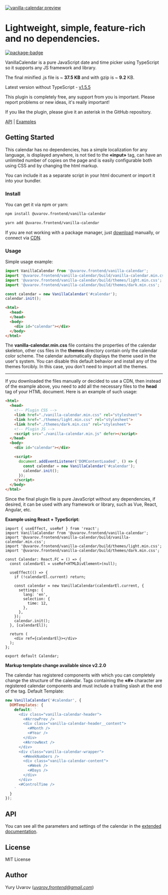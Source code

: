 [![vanilla-calendar preview](https://vanilla-calendar.frontend.uvarov.tech/vanilla-calendar.jpg)](https://vanilla-calendar.frontend.uvarov.tech/)
# Lightweight, simple, feature-rich and no dependencies.

[![package-badge]][package]

VanillaCalendar is a pure JavaScript date and time picker using TypeScript so it supports any JS framework and library.

The final minified .js file is ~ **37.5 KB** and with gzip is ~ **9.2** KB.

Latest version without TypeScript - [v1.5.5](https://www.npmjs.com/package/@uvarov.frontend/vanilla-calendar/v/1.5.5)

This plugin is completely free, any support from you is important. Please report problems or new ideas, it's really important!

If you like the plugin, please give it an asterisk in the GitHub repository.

[API](https://vanilla-calendar.frontend.uvarov.tech/api/) | [Examples](https://vanilla-calendar.frontend.uvarov.tech/examples/)

## Getting Started

This calendar has no dependencies, has a simple localization for any language, is displayed anywhere, is not tied to the **«input»** tag, can have an unlimited number of copies on the page and is easily configurable both using CSS and by changing the html markup.

You can include it as a separate script in your html document or import it into your bundler.

### Install

You can get it via npm or yarn:

```sh
npm install @uvarov.frontend/vanilla-calendar
```

```sh
yarn add @uvarov.frontend/vanilla-calendar
```

If you are not working with a package manager, just [download](https://vanilla-calendar.frontend.uvarov.tech/vanilla-calendar.zip) manually, or connect via [CDN](https://cdn.jsdelivr.net/npm/@uvarov.frontend/vanilla-calendar/build/).

### Usage

Simple usage example:

```js
import VanillaCalendar from '@uvarov.frontend/vanilla-calendar';
import '@uvarov.frontend/vanilla-calendar/build/vanilla-calendar.min.css';
import '@uvarov.frontend/vanilla-calendar/build/themes/light.min.css';
import '@uvarov.frontend/vanilla-calendar/build/themes/dark.min.css';

const calendar = new VanillaCalendar('#calendar');
calendar.init();
```

```html
<html>
  <head>
  </head>
  <body>
    <div id="calendar"></div>
  </body>
</html>
```

The **vanilla-calendar.min.css** file contains the properties of the calendar skeleton, other css files in the **themes** directory contain only the calendar color scheme.
The calendar automatically displays the theme used in the user's system. You can disable this default behavior and install any of the themes forcibly. In this case, you don't need to import all the themes.

---

If you downloaded the files manually or decided to use a CDN, then instead of the example above, you need to add all the necessary files to the **head** tag of your HTML document. Here is an example of such usage:

```html
<html>
  <head>
    <!-- Plugin CSS -->
    <link href="./vanilla-calendar.min.css" rel="stylesheet">
    <link href="./themes/light.min.css" rel="stylesheet">
    <link href="./themes/dark.min.css" rel="stylesheet">
    <!-- Plugin JS -->
    <script src="./vanilla-calendar.min.js" defer></script>
  </head>
  <body>
    <div id="calendar"></div>

    <script>
      document.addEventListener('DOMContentLoaded', () => {
        const calendar = new VanillaCalendar('#calendar');
        calendar.init();
      });
    </script>
  </body>
</html>
```
Since the final plugin file is pure JavaScript without any dependencies, if desired, it can be used with any framework or library, such as Vue, React, Angular, etc.

**Example using React + TypeScript:**

```tsx
import { useEffect, useRef } from 'react';
import VanillaCalendar from '@uvarov.frontend/vanilla-calendar';
import '@uvarov.frontend/vanilla-calendar/build/vanilla-calendar.min.css';
import '@uvarov.frontend/vanilla-calendar/build/themes/light.min.css';
import '@uvarov.frontend/vanilla-calendar/build/themes/dark.min.css';

const Calendar: React.FC = () => {
  const calendarEl = useRef<HTMLDivElement>(null);

  useEffect(() => {
    if (!calendarEl.current) return;

    const calendar = new VanillaCalendar(calendarEl.current, {
      settings: {
        lang: 'en',
        selection: {
          time: 12,
        },
      },
    });
    calendar.init();
  }, [calendarEl]);

  return (
    <div ref={calendarEl}></div>
  );
};

export default Calendar;
```

**Markup template change available since v2.2.0**

The calendar has registered components with which you can completely change the structure of the calendar.
Tags containing the **«#»** character are registered calendar components and must include a trailing slash at the end of the tag.
Default Template:

```js
new VanillaCalendar('#calendar', {
  DOMTemplates: {
    default: `
      <div class="vanilla-calendar-header">
        <#ArrowPrev />
        <div class="vanilla-calendar-header__content">
          <#Month />
          <#Year />
        </div>
        <#ArrowNext />
      </div>
      <div class="vanilla-calendar-wrapper">
        <#WeekNumbers />
        <div class="vanilla-calendar-content">
          <#Week />
          <#Days />
        </div>
      </div>
      <#ControlTime />
    `
  }
});
```

## API

You can see all the parameters and settings of the calendar in the [extended documentation](https://vanilla-calendar.frontend.uvarov.tech/api/).

## License

MIT License

## Author

Yury Uvarov (*uvarov.frontend@gmail.com*)

[package]: https://www.npmjs.com/package/@uvarov.frontend/vanilla-calendar
[package-badge]: https://img.shields.io/npm/v/@uvarov.frontend/vanilla-calendar
